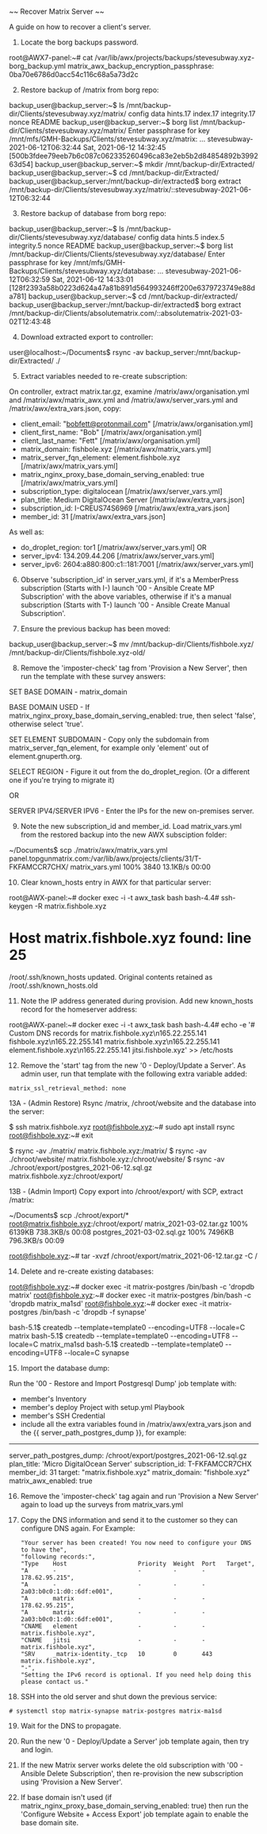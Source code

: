 
~~ Recover Matrix Server ~~

A guide on how to recover a client's server.

1) Locate the borg backups password.

root@AWX7-panel:~# cat /var/lib/awx/projects/backups/stevesubway.xyz-borg_backup.yml 
matrix_awx_backup_encryption_passphrase: 0ba70e6786d0acc54c116c68a5a73d2c


2) Restore backup of /matrix from borg repo:

backup_user@backup_server:~$ ls /mnt/backup-dir/Clients/stevesubway.xyz/matrix/
config  data  hints.17  index.17  integrity.17  nonce  README
backup_user@backup_server:~$ borg list /mnt/backup-dir/Clients/stevesubway.xyz/matrix/
Enter passphrase for key /mnt/mfs/GMH-Backups/Clients/stevesubway.xyz/matrix: 
...
stevesubway-2021-06-12T06:32:44      Sat, 2021-06-12 14:32:45 [500b3fdee79eeb7b6c087c062335260496ca83e2eb5b2d84854892b399263d54]
backup_user@backup_server:~$ mkdir /mnt/backup-dir/Extracted/
backup_user@backup_server:~$ cd /mnt/backup-dir/Extracted/
backup_user@backup_server:/mnt/backup-dir/extracted$ borg extract /mnt/backup-dir/Clients/stevesubway.xyz/matrix/::stevesubway-2021-06-12T06:32:44


3) Restore backup of database from borg repo:

backup_user@backup_server:~$ ls /mnt/backup-dir/Clients/stevesubway.xyz/database/
config	data  hints.5  index.5	integrity.5  nonce  README
backup_user@backup_server:~$ borg list /mnt/backup-dir/Clients/Clients/stevesubway.xyz/database/
Enter passphrase for key /mnt/mfs/GMH-Backups/Clients/stevesubway.xyz/database: 
...
stevesubway-2021-06-12T06:32:59      Sat, 2021-06-12 14:33:01 [128f2393a58b0223d624a47a81b891d564993246ff200e6379723749e88da781]
backup_user@backup_server:~$ cd /mnt/backup-dir/extracted/
backup_user@backup_server:/mnt/backup-dir/extracted$ borg extract /mnt/backup-dir/Clients/absolutematrix.com/::absolutematrix-2021-03-02T12:43:48


4) Download extracted export to controller:

user@localhost:~/Documents$ rsync -av backup_server:/mnt/backup-dir/Extracted/ ./


5) Extract variables needed to re-create subscription:

On controller, extract matrix.tar.gz, examine /matrix/awx/organisation.yml and /matrix/awx/matrix_awx.yml and /matrix/awx/server_vars.yml and /matrix/awx/extra_vars.json, copy:

- client_email: "bobfett@protonmail.com"		[/matrix/awx/organisation.yml]
- client_first_name: "Bob"				[/matrix/awx/organisation.yml]
- client_last_name: "Fett"				[/matrix/awx/organisation.yml]
- matrix_domain: fishbole.xyz				[/matrix/awx/matrix_vars.yml]
- matrix_server_fqn_element: element.fishbole.xyz	[/matrix/awx/matrix_vars.yml]
- matrix_nginx_proxy_base_domain_serving_enabled: true	[/matrix/awx/matrix_vars.yml]
- subscription_type: digitalocean			[/matrix/awx/server_vars.yml]
- plan_title: Medium DigitalOcean Server		[/matrix/awx/extra_vars.json]
- subscription_id: I-CREUS74S6969			[/matrix/awx/extra_vars.json]
- member_id: 31						[/matrix/awx/extra_vars.json]

As well as:

- do_droplet_region: tor1				[/matrix/awx/server_vars.yml]
OR
- server_ipv4: 134.209.44.206				[/matrix/awx/server_vars.yml]
- server_ipv6: 2604:a880:800:c1::181:7001		[/matrix/awx/server_vars.yml]


6) Observe 'subscription_id' in server_vars.yml, if it's a MemberPress subscription (Starts with I-) launch '00 - Ansible Create MP Subscription' with the above variables, otherwise if it's a manual subscription (Starts with T-) launch '00 - Ansible Create Manual Subscription'.


7) Ensure the previous backup has been moved:

backup_user@backup_server:~$ mv /mnt/backup-dir/Clients/fishbole.xyz/ /mnt/backup-dir/Clients/fishbole.xyz-old/


8) Remove the 'imposter-check' tag from 'Provision a New Server', then run the template with these survey answers:

SET BASE DOMAIN - matrix_domain

BASE DOMAIN USED - If matrix_nginx_proxy_base_domain_serving_enabled: true, then select 'false', otherwise select 'true'. 

SET ELEMENT SUBDOMAIN - Copy only the subdomain from matrix_server_fqn_element, for example only 'element' out of element.gnuperth.org.

SELECT REGION - Figure it out from the do_droplet_region. (Or a different one if you're trying to migrate it)

OR

SERVER IPV4/SERVER IPV6 - Enter the IPs for the new on-premises server. 


9) Note the new subscription_id and member_id. Load matrix_vars.yml from the restored backup into the new AWX subsciption folder:

~/Documents$ scp ./matrix/awx/matrix_vars.yml panel.topgunmatrix.com:/var/lib/awx/projects/clients/31/T-FKFAMCCR7CHX/
matrix_vars.yml                               100% 3840    13.1KB/s   00:00 


10) Clear known_hosts entry in AWX for that particular server:

root@AWX-panel:~# docker exec -i -t awx_task bash
bash-4.4# ssh-keygen -R matrix.fishbole.xyz
# Host matrix.fishbole.xyz found: line 25
/root/.ssh/known_hosts updated.
Original contents retained as /root/.ssh/known_hosts.old


11) Note the IP address generated during provision. Add new known_hosts record for the homeserver address:

root@AWX-panel:~# docker exec -i -t awx_task bash
bash-4.4# echo -e '# Custom DNS records for matrix.fishbole.xyz\n165.22.255.141 fishbole.xyz\n165.22.255.141 matrix.fishbole.xyz\n165.22.255.141 element.fishbole.xyz\n165.22.255.141 jitsi.fishbole.xyz' >> /etc/hosts


12) Remove the 'start' tag from the new '0 - Deploy/Update a Server'. As admin user, run that template with the following extra variable added:

`matrix_ssl_retrieval_method: none`


13A - (Admin Restore) Rsync /matrix, /chroot/website and the database into the server:

$ ssh matrix.fishbole.xyz
root@fishbole.xyz:~# sudo apt install rsync
root@fishbole.xyz:~# exit

$ rsync -av ./matrix/ matrix.fishbole.xyz:/matrix/
$ rsync -av ./chroot/website/ matrix.fishbole.xyz:/chroot/website/
$ rsync -av ./chroot/export/postgres_2021-06-12.sql.gz  matrix.fishbole.xyz:/chroot/export/

13B - (Admin Import) Copy export into /chroot/export/ with SCP, extract /matrix:

~/Documents$ scp ./chroot/export/* root@matrix.fishbole.xyz:/chroot/export/
matrix_2021-03-02.tar.gz                                            100% 6139KB 738.3KB/s   00:08
postgres_2021-03-02.sql.gz                                          100% 7496KB 796.3KB/s   00:09 

root@fishbole.xyz:~# tar -xvzf /chroot/export/matrix_2021-06-12.tar.gz -C /


14) Delete and re-create existing databases:

root@fishbole.xyz:~# docker exec -it matrix-postgres /bin/bash -c 'dropdb matrix'
root@fishbole.xyz:~# docker exec -it matrix-postgres /bin/bash -c 'dropdb matrix_ma1sd'
root@fishbole.xyz:~# docker exec -it matrix-postgres /bin/bash -c 'dropdb -f synapse'

bash-5.1$ createdb --template=template0 --encoding=UTF8 --locale=C matrix
bash-5.1$ createdb --template=template0 --encoding=UTF8 --locale=C matrix_ma1sd
bash-5.1$ createdb --template=template0 --encoding=UTF8 --locale=C synapse


15) Import the database dump:

Run the '00 - Restore and Import Postgresql Dump' job template with:
- member's Inventory
- member's deploy Project with setup.yml Playbook
- member's SSH Credential
- include all the extra variables found in /matrix/awx/extra_vars.json and the {{ server_path_postgres_dump }}, for example:

---
server_path_postgres_dump: /chroot/export/postgres_2021-06-12.sql.gz
plan_title: 'Micro DigitalOcean Server'
subscription_id: T-FKFAMCCR7CHX
member_id: 31
target: "matrix.fishbole.xyz"
matrix_domain: "fishbole.xyz"
matrix_awx_enabled: true


16) Remove the 'imposter-check' tag again and run 'Provision a New Server' again to load up the surveys from matrix_vars.yml


17) Copy the DNS information and send it to the customer so they can configure DNS again. For Example:

        "Your server has been created! You now need to configure your DNS to have the",
        "following records:",
        "Type    Host                    Priority  Weight  Port   Target",
        "A       -                       -         -       -      178.62.95.215",
        "A       -                       -         -       -      2a03:b0c0:1:d0::6df:e001",
        "A       matrix                  -         -       -      178.62.95.215",
        "A       matrix                  -         -       -      2a03:b0c0:1:d0::6df:e001",
        "CNAME   element                 -         -       -      matrix.fishbole.xyz",
        "CNAME   jitsi                   -         -       -      matrix.fishbole.xyz",
        "SRV     _matrix-identity._tcp   10        0       443    matrix.fishbole.xyz",
        "-",
        "Setting the IPv6 record is optional. If you need help doing this please contact us."


18) SSH into the old server and shut down the previous service:

`# systemctl stop matrix-synapse matrix-postgres matrix-ma1sd`


19) Wait for the DNS to propagate.


20) Run the new '0 - Deploy/Update a Server' job template again, then try and login.


21) If the new Matrix server works delete the old subscription with '00 - Ansible Delete Subscription', then re-provision the new subscription using 'Provision a New Server'.


22) If base domain isn't used (if matrix_nginx_proxy_base_domain_serving_enabled: true) then run the 'Configure Website + Access Export' job template again to enable the base domain site.

